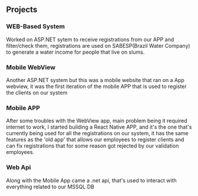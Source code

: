 ## Projects
 ### WEB-Based System
  Worked on ASP.NET sytem to receive registrations from our APP and filter/check them, registrations are used on SABESP(Brazil Water Company) to generate a water income for people that live on slums.
 ### Mobile WebView
  Another ASP.NET system but this was a mobile website that ran on a App webview, it was the first iteration of the mobile APP that is used to register the clients on our system
 ### Mobile APP
  After some troubles with the WebView app, main problem being it required internet to work, I started building a React Native APP, and it's the one that's currently being used for all the registrations on our system, it has the same features as the 'old app' that allows our employees to register clients and can fix registrations that for some reason got rejected by our validation employees.
 ### Web Api
  Along with the Mobile App came a .net api, that's used to interact with everything related to our MSSQL DB
  

<!--
**cacacaio/cacacaio** is a ✨ _special_ ✨ repository because its `README.md` (this file) appears on your GitHub profile.

Here are some ideas to get you started:

- 🔭 I’m currently working on ...
- 🌱 I’m currently learning ...
- 👯 I’m looking to collaborate on ...
- 🤔 I’m looking for help with ...
- 💬 Ask me about ...
- 📫 How to reach me: ...
- 😄 Pronouns: ...
- ⚡ Fun fact: ...
-->
